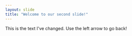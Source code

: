 ```yaml
---
layout: slide
title: "Welcome to our second slide!"
---
```

This is the text I've changed.
Use the left arrow to go back!

